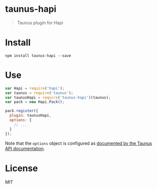 # taunus-hapi

> Taunus plugin for Hapi

# Install

```shell
npm install taunus-hapi --save
```

# Use

```js
var Hapi = require('hapi');
var taunus = require('taunus');
var taunusHapi = require('taunus-hapi')(taunus);
var pack = new Hapi.Pack();

pack.register({
  plugin: taunusHapi,
  options: {
    // ...
  }
});
```

Note that the `options` object is configured as [documented by the Taunus API documentation](http://taunus.bevacqua.io/api#using-taunus-hapi-).

# License

MIT
